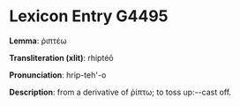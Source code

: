 # Lexicon Entry G4495

**Lemma**: ῥιπτέω

**Transliteration (xlit)**: rhiptéō

**Pronunciation**: hrip-teh'-o

**Description**:
from a derivative of ῥίπτω; to toss up:--cast off.
